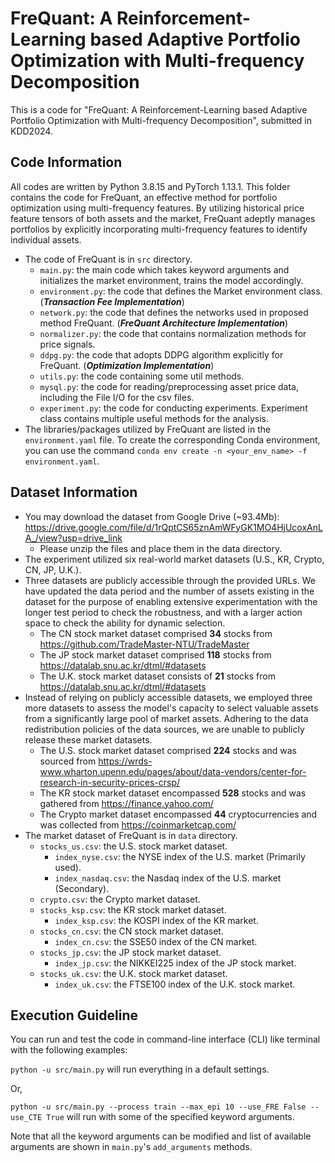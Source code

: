 # FreQuant: A Reinforcement-Learning based Adaptive Portfolio Optimization with Multi-frequency Decomposition
This is a code for "FreQuant: A Reinforcement-Learning based Adaptive Portfolio Optimization with Multi-frequency Decomposition", submitted in KDD2024.

## Code Information
All codes are written by Python 3.8.15 and PyTorch 1.13.1.
This folder contains the code for FreQuant, an effective method for portfolio optimization using multi-frequency features. By utilizing historical price feature tensors of both assets and the market, FreQuant adeptly manages portfolios by explicitly incorporating multi-frequency features to identify individual assets. 



* The code of FreQuant is in `src` directory.
    * `main.py`: the main code which takes keyword arguments and initializes the market environment, trains the model accordingly.
    * `environment.py`: the code that defines the Market environment class. (_**Transaction Fee Implementation**_)
    * `network.py`: the code that defines the networks used in proposed method FreQuant. (_**FreQuant Architecture Implementation**_)
    * `normalizer.py`: the code that contains normalization methods for price signals. 
    * `ddpg.py`: the code that adopts DDPG algorithm explicitly for FreQuant. (_**Optimization Implementation**_)
    * `utils.py`: the code containing some util methods.
    * `mysql.py`: the code for reading/preprocessing asset price data, including the File I/O for the csv files.
    * `experiment.py`: the code for conducting experiments. Experiment class contains multiple useful methods for the analysis.
* The libraries/packages utilized by FreQuant are listed in the `environment.yaml` file. To create the corresponding Conda environment, you can use the command `conda env create -n <your_env_name> -f environment.yaml`.

## Dataset Information
* You may download the dataset from Google Drive (~93.4Mb): https://drive.google.com/file/d/1rQptCS65znAmWFyGK1MO4HjUcoxAnLA_/view?usp=drive_link
  * Please unzip the files and place them in the data directory.
* The experiment utilized six real-world market datasets (U.S., KR, Crypto, CN, JP, U.K.).
* Three datasets are publicly accessible through the provided URLs. We have updated the data period and the number of assets existing in the dataset for the purpose of enabling extensive experimentation with the longer test period to check the robustness, and with a larger action space to check the ability for dynamic selection.  
  * The CN stock market dataset comprised **34** stocks from https://github.com/TradeMaster-NTU/TradeMaster
  * The JP stock market dataset comprised **118** stocks from https://datalab.snu.ac.kr/dtml/#datasets
  * The U.K. stock market dataset consists of **21** stocks from https://datalab.snu.ac.kr/dtml/#datasets
* Instead of relying on publicly accessible datasets, we employed three more datasets to assess the model's capacity to select valuable assets from a significantly large pool of market assets. Adhering to the data redistribution policies of the data sources, we are unable to publicly release these market datasets. 
  * The U.S. stock market dataset comprised **224** stocks and was sourced from https://wrds-www.wharton.upenn.edu/pages/about/data-vendors/center-for-research-in-security-prices-crsp/
  * The KR stock market dataset encompassed **528** stocks and was gathered from https://finance.yahoo.com/
  * The Crypto market dataset encompassed **44** cryptocurrencies and was collected from https://coinmarketcap.com/
* The market dataset of FreQuant is in `data` directory.
  * `stocks_us.csv`: the U.S. stock market dataset.
    * `index_nyse.csv`: the NYSE index of the U.S. market (Primarily used).
    * `index_nasdaq.csv`: the Nasdaq index of the U.S. market (Secondary).
  * `crypto.csv`: the Crypto market dataset.
  * `stocks_ksp.csv`: the KR stock market dataset.
    * `index_ksp.csv`: the KOSPI index of the KR market.
  * `stocks_cn.csv`: the CN stock market dataset.
    * `index_cn.csv`: the SSE50 index of the CN market.
  * `stocks_jp.csv`: the JP stock market dataset. 
    * `index_jp.csv`: the NIKKEI225 index of the JP stock market.
  * `stocks_uk.csv`: the U.K. stock market dataset.
    * `index_uk.csv`: the FTSE100 index of the U.K. stock market.
  

  
## Execution Guideline
You can run and test the code in command-line interface (CLI) like terminal with the following examples:
   
   `python -u src/main.py` 
    will run everything in a default settings.

Or, 

   `python -u src/main.py --process train --max_epi 10 --use_FRE False --use_CTE True` will run with some of the specified keyword arguments.

Note that all the keyword arguments can be modified and list of available arguments are shown in `main.py`'s `add_arguments` methods. 

